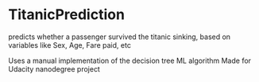 # TitanicPrediction
predicts whether a passenger survived the titanic sinking, based on variables like Sex, Age, Fare paid, etc

Uses a manual implementation of the decision tree ML algorithm
Made for Udacity nanodegree project
